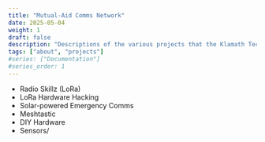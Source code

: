 ```yaml
---
title: "Mutual-Aid Comms Network"
date: 2025-05-04
weight: 1
draft: false
description: "Descriptions of the various projects that the Klamath Tech Collective is engaged in."
tags: ["about", "projects"]
#series: ["Documentation"]
#series_order: 1
---
```


- Radio Skillz (LoRa)
- LoRa Hardware Hacking
- Solar-powered Emergency Comms
- Meshtastic
- DIY Hardware
- Sensors/